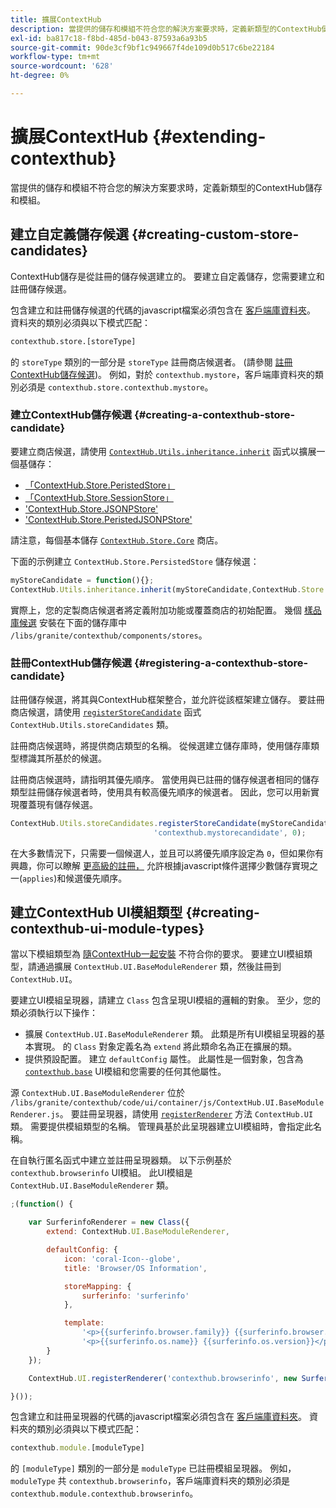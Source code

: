 ```yaml
---
title: 擴展ContextHub
description: 當提供的儲存和模組不符合您的解決方案要求時，定義新類型的ContextHub儲存和模組
exl-id: ba817c18-f8bd-485d-b043-87593a6a93b5
source-git-commit: 90de3cf9bf1c949667f4de109d0b517c6be22184
workflow-type: tm+mt
source-wordcount: '628'
ht-degree: 0%

---
```


# 擴展ContextHub {#extending-contexthub}

當提供的儲存和模組不符合您的解決方案要求時，定義新類型的ContextHub儲存和模組。

## 建立自定義儲存候選 {#creating-custom-store-candidates}

ContextHub儲存是從註冊的儲存候選建立的。 要建立自定義儲存，您需要建立和註冊儲存候選。

包含建立和註冊儲存候選的代碼的javascript檔案必須包含在 [客戶端庫資料夾](/help/implementing/developing/introduction/clientlibs.md)。 資料夾的類別必須與以下模式匹配：

```xml
contexthub.store.[storeType]
```

的 `storeType` 類別的一部分是 `storeType` 註冊商店候選者。 (請參閱 [註冊ContextHub儲存候選](#registering-a-contexthub-store-candidate))。 例如，對於 `contexthub.mystore`，客戶端庫資料夾的類別必須是 `contexthub.store.contexthub.mystore`。

### 建立ContextHub儲存候選 {#creating-a-contexthub-store-candidate}

要建立商店候選，請使用 [`ContextHub.Utils.inheritance.inherit`](contexthub-api.md#inherit-child-parent) 函式以擴展一個基儲存：

* [「ContextHub.Store.PeristedStore」](contexthub-api.md#contexthub-store-persistedstore)
* [「ContextHub.Store.SessionStore」](contexthub-api.md#contexthub-store-sessionstore)
* [&#39;ContextHub.Store.JSONPStore&#39;](contexthub-api.md#contexthub-store-jsonpstore)
* [&#39;ContextHub.Store.PeristedJSONPStore&#39;](contexthub-api.md#contexthub-store-persistedjsonpstore)

請注意，每個基本儲存 [`ContextHub.Store.Core`](contexthub-api.md#contexthub-store-core) 商店。

下面的示例建立 `ContextHub.Store.PersistedStore` 儲存候選：

```javascript
myStoreCandidate = function(){};
ContextHub.Utils.inheritance.inherit(myStoreCandidate,ContextHub.Store.PersistedStore);
```

實際上，您的定製商店候選者將定義附加功能或覆蓋商店的初始配置。 幾個 [樣品庫候選](sample-stores.md) 安裝在下面的儲存庫中 `/libs/granite/contexthub/components/stores`。

### 註冊ContextHub儲存候選 {#registering-a-contexthub-store-candidate}

註冊儲存候選，將其與ContextHub框架整合，並允許從該框架建立儲存。 要註冊商店候選，請使用 [`registerStoreCandidate`](contexthub-api.md#registerstorecandidate-store-storetype-priority-applies) 函式 `ContextHub.Utils.storeCandidates` 類。

註冊商店候選時，將提供商店類型的名稱。 從候選建立儲存庫時，使用儲存庫類型標識其所基於的候選。

註冊商店候選時，請指明其優先順序。 當使用與已註冊的儲存候選者相同的儲存類型註冊儲存候選者時，使用具有較高優先順序的候選者。 因此，您可以用新實現覆蓋現有儲存候選。

```javascript
ContextHub.Utils.storeCandidates.registerStoreCandidate(myStoreCandidate,
                                'contexthub.mystorecandidate', 0);
```

在大多數情況下，只需要一個候選人，並且可以將優先順序設定為 `0`，但如果你有興趣，你可以瞭解 [更高級的註冊，](contexthub-api.md#registerstorecandidate-store-storetype-priority-applies) 允許根據javascript條件選擇少數儲存實現之一(`applies`)和候選優先順序。

## 建立ContextHub UI模組類型 {#creating-contexthub-ui-module-types}

當以下模組類型為 [隨ContextHub一起安裝](sample-modules.md) 不符合你的要求。 要建立UI模組類型，請通過擴展 `ContextHub.UI.BaseModuleRenderer` 類，然後註冊到 `ContextHub.UI`。

要建立UI模組呈現器，請建立 `Class` 包含呈現UI模組的邏輯的對象。 至少，您的類必須執行以下操作：

* 擴展 `ContextHub.UI.BaseModuleRenderer` 類。 此類是所有UI模組呈現器的基本實現。 的 `Class` 對象定義名為 `extend` 將此類命名為正在擴展的類。
* 提供預設配置。 建立 `defaultConfig` 屬性。 此屬性是一個對象，包含為 [`contexthub.base`](sample-modules.md#contexthub-base-ui-module-type) UI模組和您需要的任何其他屬性。

源 `ContextHub.UI.BaseModuleRenderer` 位於 `/libs/granite/contexthub/code/ui/container/js/ContextHub.UI.BaseModuleRenderer.js`。  要註冊呈現器，請使用 [`registerRenderer`](contexthub-api.md#registerrenderer-moduletype-renderer-dontrender) 方法 `ContextHub.UI` 類。 需要提供模組類型的名稱。 管理員基於此呈現器建立UI模組時，會指定此名稱。

在自執行匿名函式中建立並註冊呈現器類。 以下示例基於 `contexthub.browserinfo` UI模組。 此UI模組是 `ContextHub.UI.BaseModuleRenderer` 類。

```javascript
;(function() {

    var SurferinfoRenderer = new Class({
        extend: ContextHub.UI.BaseModuleRenderer,

        defaultConfig: {
            icon: 'coral-Icon--globe',
            title: 'Browser/OS Information',

            storeMapping: {
                surferinfo: 'surferinfo'
            },

            template:
                '<p>{{surferinfo.browser.family}} {{surferinfo.browser.version}}</p>' +
                '<p>{{surferinfo.os.name}} {{surferinfo.os.version}}</p>'
        }
    });

    ContextHub.UI.registerRenderer('contexthub.browserinfo', new SurferinfoRenderer());

}());
```

包含建立和註冊呈現器的代碼的javascript檔案必須包含在 [客戶端庫資料夾](/help/implementing/developing/introduction/clientlibs.md)。 資料夾的類別必須與以下模式匹配：

```javascript
contexthub.module.[moduleType]
```

的 `[moduleType]` 類別的一部分是 `moduleType` 已註冊模組呈現器。 例如， `moduleType` 共 `contexthub.browserinfo`，客戶端庫資料夾的類別必須是 `contexthub.module.contexthub.browserinfo`。
